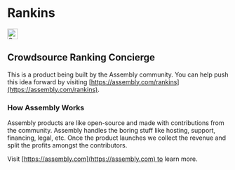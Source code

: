 # Rankins

<a href="https://assembly.com/rankins/bounties"><img src="https://asm-badger.herokuapp.com/rankins/badges/tasks.svg" height="24px" alt="Open Tasks" /></a>

## Crowdsource Ranking Concierge

This is a product being built by the Assembly community. You can help push this idea forward by visiting [https://assembly.com/rankins](https://assembly.com/rankins).

### How Assembly Works

Assembly products are like open-source and made with contributions from the community. Assembly handles the boring stuff like hosting, support, financing, legal, etc. Once the product launches we collect the revenue and split the profits amongst the contributors.

Visit [https://assembly.com](https://assembly.com) to learn more.
